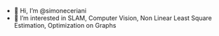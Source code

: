 - 👋 Hi, I’m @simoneceriani
- 👀 I’m interested in SLAM, Computer Vision, Non Linear Least Square Estimation, Optimization on Graphs
<!---
- 🌱 I’m currently deve
- 💞️ I’m looking to collaborate on 
- 📫 How to reach me:
--->

<!---
simoneceriani/simoneceriani is a ✨ special ✨ repository because its `README.md` (this file) appears on your GitHub profile.
You can click the Preview link to take a look at your changes.
--->
